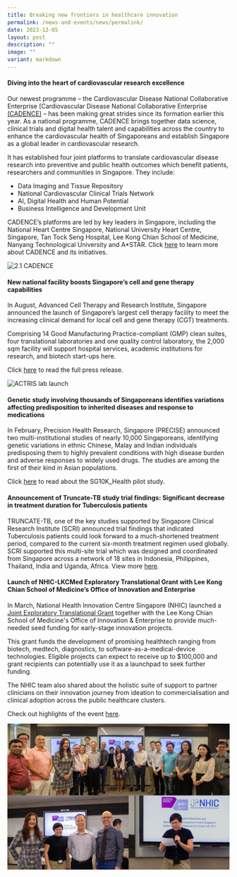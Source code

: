 ```yaml
---
title: Breaking new frontiers in healthcare innovation
permalink: /news-and-events/news/permalink/
date: 2023-12-05
layout: post
description: ""
image: ""
variant: markdown
---
```

#### Diving into the heart of cardiovascular research excellence

Our newest programme – the Cardiovascular Disease National Collaborative Enterprise \[Cardiovascular Disease National Collaborative Enterprise [(CADENCE)](https://cadence-cvd.sg/) – has been making great strides since its formation earlier this year. As a national programme, CADENCE brings together data science, clinical trials and digital health talent and capabilities across the country to enhance the cardiovascular health of Singaporeans and establish Singapore as a global leader in cardiovascular research.

It has established four joint platforms to translate cardiovascular disease research into preventive and public health outcomes which benefit patients, researchers and communities in Singapore. They include:

* Data Imaging and Tissue Repository
* National Cardiovascular Clinical Trials Network
* AI, Digital Health and Human Potential
* Business Intelligence and Development Unit

CADENCE’s platforms are led by key leaders in Singapore, including the National Heart Centre Singapore, National University Heart Centre, Singapore, Tan Tock Seng Hospital, Lee Kong Chian School of Medicine, Nanyang Technological University and A*STAR. Click [here](https://www.cadence-cvd.sg/about/cadence/) to learn more about CADENCE and its initiatives.

![2.1 CADENCE](/images/Resources\_News/231203%20Year%20in%20review/2\_1\_CADENCE.png)

#### New national facility boosts Singapore’s cell and gene therapy capabilities

In August, Advanced Cell Therapy and Research Institute, Singapore announced the launch of Singapore’s largest cell therapy facility to meet the increasing clinical demand for local cell and gene therapy (CGT) treatments.

Comprising 14 Good Manufacturing Practice-compliant (GMP) clean suites, four translational laboratories and one quality control laboratory, the 2,000 sqm facility will support hospital services, academic institutions for research, and biotech start-ups here.

Click [here](https://www.cris.sg/news-and-events/media-releases/230804-actris-cell-therapy-facility/) to read the full press release.

![ACTRIS lab launch](/images/Resources\_Media/2023/230804\_ACTRIS%20facility%20launch/img\_9076.jpg)

#### Genetic study involving thousands of Singaporeans identifies variations affecting predisposition to inherited diseases and response to medications

In February, Precision Health Research, Singapore (PRECISE) announced two multi-institutional studies of nearly 10,000 Singaporeans, identifying genetic variations in ethnic Chinese, Malay and Indian individuals predisposing them to highly prevalent conditions with high disease burden and adverse responses to widely used drugs. The studies are among the first of their kind in Asian populations. 

Click [here](https://www.npm.sg/news-and-events/press-releases/genetic-study-identifies-variations-affecting-predisposition/) to read about the SG10K\_Health pilot study.

#### Announcement of Truncate-TB study trial findings: Significant decrease in treatment duration for Tuberculosis patients

TRUNCATE-TB, one of the key studies supported by Singapore Clinical Research Institute (SCRI) announced trial findings that indicated Tuberculosis patients could look forward to a much-shortened treatment period, compared to the current six-month treatment regimen used globally. SCRI supported this multi-site trial which was designed and coordinated from Singapore across a network of 18 sites in Indonesia, Philippines, Thailand, India and Uganda, Africa. View more [here](https://www.linkedin.com/posts/singaporeclinicalresearchinstitute\_truncate-tb-trial-nus-yong-loo-lin-school-activity-7049336486663503872-09k9).

#### Launch of NHIC-LKCMed Exploratory Translational Grant with Lee Kong Chian School of Medicine’s Office of Innovation and Enterprise

In March, National Health Innovation Centre Singapore (NHIC) launched a [Joint Exploratory Translational Grant](https://www.nhic.sg/joint-medtech-grants/joint-medtech-grants/lkc/) together with the Lee Kong Chian School of Medicine's Office of Innovation & Enterprise to provide much-needed seed funding for early-stage innovation projects.

This grant funds the development of promising healthtech ranging from biotech, medtech, diagnostics, to software-as-a-medical-device technologies. Eligible projects can expect to receive up to $100,000 and grant recipients can potentially use it as a launchpad to seek further funding.

The NHIC team also shared about the holistic suite of support to partner clinicians on their innovation journey from ideation to commercialisation and clinical adoption across the public healthcare clusters.

Check out highlights of the event [here](https://www.linkedin.com/feed/update/urn:li:activity:7044219682572148736?updateEntityUrn=urn%3Ali%3Afs\_feedUpdate%3A%28V2%2Curn%3Ali%3Aactivity%3A7044219682572148736%29).

![](/images/Resources_News/231203%20Year%20in%20review/2_3_NHIC_GRANT.png)
